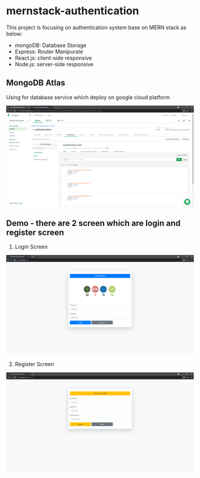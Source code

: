 # mernstack-authentication

This project is focusing on authentication system base on MERN stack as below: 

* mongoDB: Database Storage 
* Express: Router Manipurate
* React.js: client-side responsive
* Node.js: server-side responsive

## MongoDB Atlas
Using for database service which deploy on google cloud platform

![alt text](https://github.com/natchanonBenz/mernstack-authentication/blob/master/demo/03.PNG?raw=true)
## Demo - there are 2 screen which are login and register screen
1) Login Screen

![alt text](https://github.com/natchanonBenz/mernstack-authentication/blob/master/demo/01.PNG?raw=true)

2) Register Screen

![alt text](https://github.com/natchanonBenz/mernstack-authentication/blob/master/demo/02.PNG?raw=true)
